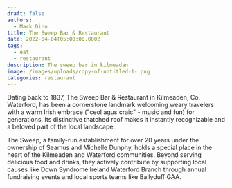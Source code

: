 ```yaml
---
draft: false
authors:
  - Mark Dinn
title: The Sweep Bar & Restaurant
date: 2022-04-04T05:00:00.000Z
tags:
  - eat
  - restaurant
description: The sweep bar in kilmeadan
image: /images/uploads/copy-of-untitled-1-.png
categories: restaurant
---
```

Dating back to 1837, The Sweep Bar & Restaurant in Kilmeaden, Co. Waterford, has been a cornerstone landmark welcoming weary travelers with a warm Irish embrace ("ceol agus craic" - music and fun) for generations. Its distinctive thatched roof makes it instantly recognizable and a beloved part of the local landscape.

The Sweep, a family-run establishment for over 20 years under the ownership of Seamus and Michelle Dunphy, holds a special place in the heart of the Kilmeaden and Waterford communities. Beyond serving delicious food and drinks, they actively contribute by supporting local causes like Down Syndrome Ireland Waterford Branch through annual fundraising events and local sports teams like Ballyduff GAA.